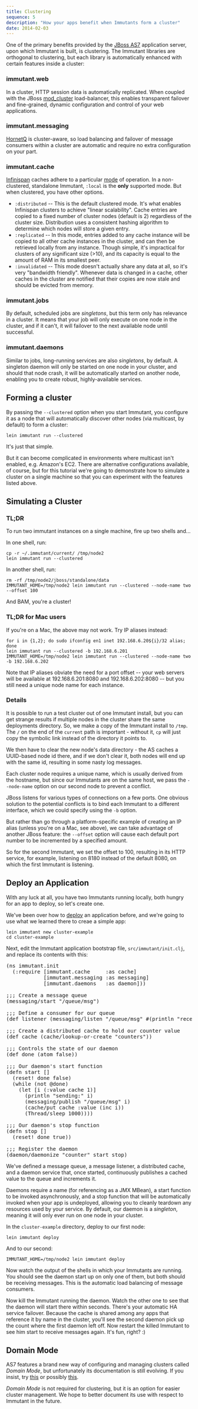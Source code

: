 ```yaml
---
title: Clustering
sequence: 5
description: "How your apps benefit when Immutants form a cluster"
date: 2014-02-03
---
```


One of the primary benefits provided by the [JBoss AS7][as7]
application server, upon which Immutant is built, is clustering. The
Immutant libraries are orthogonal to clustering, but each library is
automatically enhanced with certain features inside a cluster:

### immutant.web

In a cluster, HTTP session data is automatically replicated. When
coupled with the JBoss [mod_cluster] load-balancer, this enables
transparent failover and fine-grained, dynamic configuration and
control of your web applications.

### immutant.messaging

[HornetQ] is cluster-aware, so load balancing and failover of message
consumers within a cluster are automatic and require no extra
configuration on your part.

### immutant.cache

[Infinispan] caches adhere to a particular [mode] of operation. In a
non-clustered, standalone Immutant, `:local` is the **only** supported
mode. But when clustered, you have other options.

* `:distributed` -- This is the default clustered mode. It's what
   enables Infinispan clusters to achieve "linear scalability". Cache
   entries are copied to a fixed number of cluster nodes (default is
   2) regardless of the cluster size. Distribution uses a consistent
   hashing algorithm to determine which nodes will store a given
   entry.
* `:replicated` -- In this mode, entries added to any cache instance
   will be copied to all other cache instances in the cluster, and can
   then be retrieved locally from any instance.  Though simple, it's
   impractical for clusters of any significant size (>10), and its
   capacity is equal to the amount of RAM in its smallest peer.
* `:invalidated` -- This mode doesn't actually share any data at all,
   so it's very "bandwidth friendly". Whenever data is changed in a
   cache, other caches in the cluster are notified that their copies
   are now stale and should be evicted from memory.

### immutant.jobs

By default, scheduled jobs are *singletons*, but this term only has
relevance in a cluster. It means that your job will only execute on
one node in the cluster, and if it can't, it will failover to the next
available node until successful.

### immutant.daemons

Similar to jobs, long-running services are also *singletons*, by
default. A singleton daemon will only be started on one node in your
cluster, and should that node crash, it will be automatically started
on another node, enabling you to create robust, highly-available
services.

## Forming a cluster

By passing the `--clustered` option when you start Immutant, you
configure it as a node that will automatically discover other nodes
(via multicast, by default) to form a cluster:

    lein immutant run --clustered

It's just that simple.

But it can become complicated in environments where multicast isn't
enabled, e.g. Amazon's EC2. There are alternative configurations
available, of course, but for this tutorial we're going to demonstrate
how to simulate a cluster on a single machine so that you can
experiment with the features listed above.

## Simulating a Cluster

### TL;DR

To run two immutant instances on a single machine, fire up two shells and...

In one shell, run:

    cp -r ~/.immutant/current/ /tmp/node2 
    lein immutant run --clustered

In another shell, run:

    rm -rf /tmp/node2/jboss/standalone/data
    IMMUTANT_HOME=/tmp/node2 lein immutant run --clustered --node-name two --offset 100

And BAM, you're a cluster!

### TL;DR for Mac users

If you're on a Mac, the above may not work. Try IP aliases instead:

    for i in {1,2}; do sudo ifconfig en1 inet 192.168.6.20${i}/32 alias; done
    lein immutant run --clustered -b 192.168.6.201
    IMMUTANT_HOME=/tmp/node2 lein immutant run --clustered --node-name two -b 192.168.6.202

Note that IP aliases obviate the need for a port offset -- your web
servers will be available at 192.168.6.201:8080 and 192.168.6.202:8080
-- but you still need a unique node name for each instance.

### Details

It is possible to run a test cluster out of one Immutant install, but
you can get strange results if multiple nodes in the cluster share the
same deployments directory. So, we make a copy of the Immutant install
to `/tmp`. The `/` on the end of the `current` path is important -
without it, `cp` will just copy the symbolic link instead of the
directory it points to.

We then have to clear the new node's data directory - the AS caches a
UUID-based node id there, and if we don't clear it, both nodes will
end up with the same id, resulting in some nasty log messages.

Each cluster node requires a unique name, which is usually derived
from the hostname, but since our Immutants are on the same host, we
pass the `--node-name` option on our second node to prevent a
conflict.

JBoss listens for various types of connections on a few ports. One
obvious solution to the potential conflicts is to bind each Immutant
to a different interface, which we could specify using the `-b`
option. 

But rather than go through a platform-specific example of creating an
IP alias (unless you're on a Mac, see above), we can take advantage of
another JBoss feature: the `--offset` option will cause each default
port number to be incremented by a specified amount.

So for the second Immutant, we set the offset to 100, resulting in its
HTTP service, for example, listening on 8180 instead of the default
8080, on which the first Immutant is listening.

## Deploy an Application 

With any luck at all, you have two Immutants running locally, both
hungry for an app to deploy, so let's create one.

We've been over how to [deploy] an application before, and we're going
to use what we learned there to creae a simple app:

    lein immutant new cluster-example
    cd cluster-example
    
Next, edit the Immutant application bootstrap file,
`src/immutant/init.clj`, and replace its contents with this:

<pre class="syntax clojure">(ns immutant.init
  (:require [immutant.cache     :as cache]
            [immutant.messaging :as messaging]
            [immutant.daemons   :as daemon]))

;;; Create a message queue
(messaging/start "/queue/msg")

;;; Define a consumer for our queue
(def listener (messaging/listen "/queue/msg" #(println "received:" %)))

;;; Create a distributed cache to hold our counter value
(def cache (cache/lookup-or-create "counters"))

;;; Controls the state of our daemon
(def done (atom false))

;;; Our daemon's start function
(defn start []
  (reset! done false)
  (while (not @done)
    (let [i (:value cache 1)]
      (println "sending:" i)
      (messaging/publish "/queue/msg" i)
      (cache/put cache :value (inc i))
      (Thread/sleep 1000))))

;;; Our daemon's stop function
(defn stop []
  (reset! done true))

;;; Register the daemon
(daemon/daemonize "counter" start stop)
</pre>

We've defined a message queue, a message listener, a distributed
cache, and a daemon service that, once started, continuously publishes
a cached value to the queue and increments it.

Daemons require a name (for referencing as a JMX MBean), a start
function to be invoked asynchronously, and a stop function that will
be automatically invoked when your app is undeployed, allowing you to
cleanly teardown any resources used by your service. By default, our
daemon is a *singleton*, meaning it will only ever run on one node in
your cluster.

In the `cluster-example` directory, deploy to our first node:

    lein immutant deploy
    
And to our second:

    IMMUTANT_HOME=/tmp/node2 lein immutant deploy
    
Now watch the output of the shells in which your Immutants are
running. You should see the daemon start up on only one of them, but
both should be receiving messages. This is the automatic load
balancing of message consumers.

Now kill the Immutant running the daemon. Watch the other one to see
that the daemon will start there within seconds. There's your
automatic HA service failover. Because the cache is shared among any
apps that reference it by name in the cluster, you'll see the second
daemon pick up the count where the first daemon left off. Now restart
the killed Immutant to see him start to receive messages again. It's
fun, right? :)

## Domain Mode

AS7 features a brand new way of configuring and managing clusters
called *Domain Mode*, but unfortunately its documentation is still
evolving. If you insist, try [this][intro] or possibly [this][howto].

*Domain Mode* is not required for clustering, but it is an option for
easier cluster management. We hope to better document its use with
respect to Immutant in the future.

[deploy]: ../deploying/
[as7]: http://www.jboss.org/jbossas
[howto]: https://docs.jboss.org/author/display/AS71/AS7+Cluster+Howto
[intro]: http://xebee.xebia.in/2011/11/01/all-about-managed-domain-jboss-as7/
[mod_cluster]: http://www.jboss.org/mod_cluster
[Infinispan]: http://infinispan.org
[HornetQ]: http://hornetq.org
[mode]: https://docs.jboss.org/author/display/ISPN/Clustering+modes
